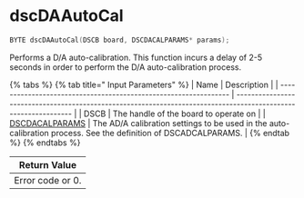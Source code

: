 # dscDAAutoCal

```c
BYTE dscDAAutoCal(DSCB board, DSCDACALPARAMS* params);
```

Performs a D/A auto-calibration. This function incurs a delay of 2-5 seconds in order to perform the D/A auto-calibration process.

{% tabs %}
{% tab title=" Input Parameters" %}
| Name                                                             | Description                                                                                                     |
| ---------------------------------------------------------------- | --------------------------------------------------------------------------------------------------------------- |
| DSCB                                                             | The handle of the board to operate on                                                                           |
| [DSCDACALPARAMS](../15.-structure-definitions/dscdacalparams.md) | The AD/A calibration settings to be used in the auto-calibration process. See the definition of DSCADCALPARAMS. |
{% endtab %}
{% endtabs %}

| Return Value     |
| ---------------- |
| Error code or 0. |
